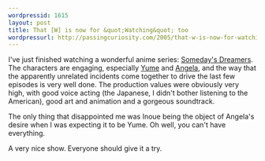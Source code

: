 ```yaml
---
wordpressid: 1615
layout: post
title: That [W] is now for &quot;Watching&quot; too
wordpressurl: http://passingcuriosity.com/2005/that-w-is-now-for-watching-too/
---
```

I've just finished watching a wonderful anime series: <a href="http://www.somedaysdreamers.com/">Someday's Dreamers</a>. The characters are engaging, especially <a href="http://www.somedaysdreamers.com/yume.htm">Yume</a> and <a href="http://www.somedaysdreamers.com/angela.htm">Angela</a>, and the way that the apparently unrelated incidents come together to drive the last few episodes is very well done. The production values were obviously very high, with good voice acting (the Japanese, I didn't bother listening to the American), good art and animation and a gorgeous soundtrack.

The only thing that disappointed me was Inoue being the object of Angela's desire when I was expecting it to be Yume. Oh well, you can't have everything.

A very nice show. Everyone should give it a try.
